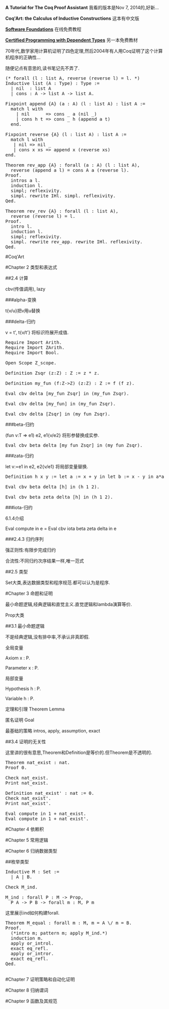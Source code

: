 **A Tutorial for The Coq Proof Assistant** 我看的版本是Nov 7, 2014的,好新...

**Coq'Art: the Calculus of Inductive Constructions** 这本有中文版

[**Software Foundations**](http://www.cis.upenn.edu/~bcpierce/sf/current/index.html) 在线免费教程

[**Certified Programming with Dependent Types**](http://adam.chlipala.net/cpdt/) 另一本免费教材

70年代,数学家用计算机证明了四色定理,然后2004年有人用Coq证明了这个计算机程序的正确性...

随便记点有意思的,读书笔记先不弄了.

<pre>
(* forall (l : list A, reverse (reverse l) = l. *)
Inductive list (A : Type) : Type :=
  | nil  : list A
  | cons : A -> list A -> list A.

Fixpoint append {A} (a : A) (l : list A) : list A :=
  match l with
    | nil      => cons _ a (nil _)
    | cons h t => cons _ h (append a t)
  end.

Fixpoint reverse {A} (l : list A) : list A :=
  match l with
   | nil => nil _
   | cons x xs => append x (reverse xs)
end.

Theorem rev_app {A} : forall (a : A) (l : list A),
  reverse (append a l) = cons A a (reverse l).
Proof.
  intros a l.
  induction l.
  simpl; reflexivity.
  simpl. rewrite IHl. simpl. reflexivity.
Qed.

Theorem rev_rev {A} : forall (l : list A),
  reverse (reverse l) = l.
Proof.
  intro l.
  induction l.
  simpl; reflexivity.
  simpl. rewrite rev_app. rewrite IHl. reflexivity.
Qed.
</pre>

#Coq'Art

#Chapter 2 类型和表达式

##2.4 计算

cbv(传值调用), lazy

###alpha-变换

t{v/u}把v用u替换

###delta-归约

v = t', t{v/t'} 将标识符展开成值.

<pre>
Require Import Arith.
Require Import ZArith.
Require Import Bool.

Open Scope Z_scope.

Definition Zsqr (z:Z) : Z := z * z.

Definition my_fun (f:Z->Z) (z:Z) : Z := f (f z).

Eval cbv delta [my_fun Zsqr] in (my_fun Zsqr).

Eval cbv delta [my_fun] in (my_fun Zsqr).

Eval cbv delta [Zsqr] in (my_fun Zsqr).
</pre>

###beta-归约

(fun v:T => e1) e2, e1{v/e2} 将形参替换成实参.

<pre>
Eval cbv beta delta [my_fun Zsqr] in (my_fun Zsqr).
</pre>

###zata-归约

let v:=e1 in e2, e2{v/e1} 将局部变量替换.

<pre>
Definition h x y := let a := x + y in let b := x - y in a*a + b*b.

Eval cbv beta delta [h] in (h 1 2).

Eval cbv beta zeta delta [h] in (h 1 2).
</pre>

###iota-归约

6.1.4介绍

Eval compute in e = Eval cbv iota beta zeta delta in e

###2.4.3 归约序列

强正则性:有限步完成归约

合流性:不同归约次序结果一样,唯一范式

##2.5 类型

Set大类,表达数据类型和程序规范.都可以认为是程序.

#Chapter 3 命题和证明

最小命题逻辑,经典逻辑和直觉主义.直觉逻辑和lambda演算等价.

Prop大类

##3.1 最小命题逻辑

不是经典逻辑,没有排中率,不承认非真即假.

全局变量

Axiom x : P.

Parameter x : P.

局部变量

Hypothesis h : P.

Variable h : P.

定理和引理
Theorem Lemma

匿名证明 Goal

最基础的策略
intros, apply, assumption, exact

##3.4 证明的无关性

这里讲的很有意思,Theorem和Definition是等价的.但Theorem是不透明的.

<pre>
Theorem nat_exist : nat.
Proof 0.

Check nat_exist.
Print nat_exist.

Definition nat_exist' : nat := 0.
Check nat_exist'.
Print nat_exist'.

Eval compute in 1 + nat_exist.
Eval compute in 1 + nat_exist'.
</pre>

#Chapter 4 依赖积

#Chapter 5 常用逻辑

#Chapter 6 归纳数据类型

##枚举类型

<pre>
Inductive M : Set :=
  | A | B.

Check M_ind.

M_ind : forall P : M -> Prop,
  P A -> P B -> forall m : M, P m
</pre>

这里展示ind如何构建forall.

<pre>
Theorem M_equal : forall m : M, m = A \/ m = B.
Proof.
  (*intro m; pattern m; apply M_ind.*)
  induction m.
  apply or_introl.
  exact eq_refl.
  apply or_intror.
  exact eq_refl.
Qed.

</pre>

#Chapter 7 证明策略和自动化证明

#Chapter 8 归纳谓词

#Chapter 9 函数及其规范
